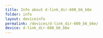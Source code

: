 ```yaml
---
title: Info about d-link_dir-600_b6_b6e
folder: info
layout: deviceinfo
permalink: /devices/d-link_dir-600_b6_b6e/
device: d-link_dir-600_b6_b6e
---
```


